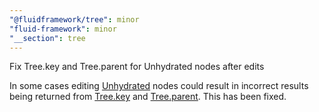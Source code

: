 ```yaml
---
"@fluidframework/tree": minor
"fluid-framework": minor
"__section": tree
---
```

Fix Tree.key and Tree.parent for Unhydrated nodes after edits

In some cases editing [Unhydrated](https://fluidframework.com/docs/api/fluid-framework/unhydrated-typealias) nodes could result in incorrect results being returned from [Tree.key](https://fluidframework.com/docs/data-structures/tree/nodes#treekey) and [Tree.parent](https://fluidframework.com/docs/data-structures/tree/nodes#treeparent).
This has been fixed.
